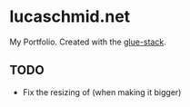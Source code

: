 # lucaschmid.net

My Portfolio. Created with the [glue-stack](https://github.com/Kriegslustig/glue-stack).

## TODO

* Fix the resizing of <custom-navigation> (when making it bigger)

